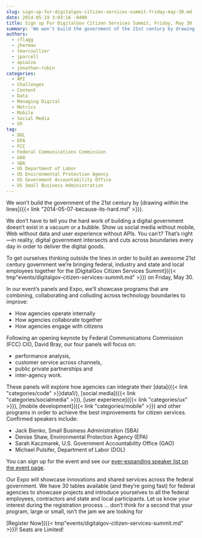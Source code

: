 ```yaml
---
slug: sign-up-for-digitalgov-citizen-services-summit-friday-may-30.md
date: 2014-05-19 3:03:16 -0400
title: Sign up For DigitalGov Citizen Services Summit, Friday, May 30
summary: 'We won’t build the government of the 21st century by drawing within the lines. We don&#8217;t have to tell you the hard work of building a digital government doesn&#8217;t exist in a vacuum or a bubble. Show us social media without mobile, Web without data and user experience without APIs. You can&#8217;t? That&#8217;s right&mdash;in reality,'
authors:
  - rflagg
  - jherman
  - tmarcoullier
  - jparcell
  - apiazza
  - jonathan-rubin
categories:
  - API
  - Challenges
  - Content
  - Data
  - Managing Digital
  - Metrics
  - Mobile
  - Social Media
  - UX
tag:
  - DOL
  - EPA
  - FCC
  - Federal Communications Commission
  - GAO
  - SBA
  - US Department of Labor
  - US Environmental Protection Agency
  - US Government Accountability Office
  - US Small Business Administration
---
```


We won’t build the government of the 21st century by [drawing within the lines]({{< link "2014-05-07-because-its-hard.md" >}}).

We don&#8217;t have to tell you the hard work of building a digital government doesn&#8217;t exist in a vacuum or a bubble. Show us social media without mobile, Web without data and user experience without APIs. You can&#8217;t? That&#8217;s right—in reality, digital government intersects and cuts across boundaries every day in order to deliver the digital goods.

To get ourselves thinking outside the lines in order to build an awesome 21st century government we’re bringing federal, industry and state and local employees together for the [DigitalGov Citizen Services Summit]({{< tmp"events/digitalgov-citizen-services-summit.md" >}}) on Friday, May 30.

In our event’s panels and Expo, we’ll showcase programs that are combining, collaborating and colluding across technology boundaries to improve:

  * How agencies operate internally
  * How agencies collaborate together
  * How agencies engage with citizens

Following an opening keynote by Federal Communications Commission (FCC) CIO, David Bray, our four panels will focus on:

  * performance analysis,
  * customer service across channels,
  * public private partnerships and
  * inter-agency work.

These panels will explore how agencies can integrate their [data]({{< link "categories/code" >}}data1/), [social media]({{< link "categories/socialmedia" >}}), [user experience]({{< link "categories/ux" >}}), [mobile development]({{< link "categories/mobile" >}}) and other programs in order to achieve the best improvements for citizen services. Confirmed speakers include:

  * Jack Bienko, Small Business Administration (SBA)
  * Denise Shaw, Environmental Protection Agency (EPA)
  * Sarah Kaczmarek, U.S. Government Accountability Office (GAO)
  * Michael Pulsifer, Department of Labor (DOL)

You can sign up for the event and see our [ever-expanding speaker list on the event page](https://www.google.com/url?q=https%3A%2F%2Fwww.WHATEVER%2Fevent%2Fdigitalgov-citizen-services-summit%2F&sa=D&sntz=1&usg=AFQjCNGiwao6z6PUtq_tcRPW1QVfhf-9WA).

Our Expo will showcase innovations and shared services across the federal government. We have 30 tables available (and they&#8217;re going fast) for federal agencies to showcase projects and introduce yourselves to all the federal employees, contractors and state and local participants. Let us know your interest during the registration process &#8230; don&#8217;t think for a second that your program, large or small, isn&#8217;t the jam we are looking for

[Register Now]({{< tmp"events/digitalgov-citizen-services-summit.md" >}})! Seats are Limited!